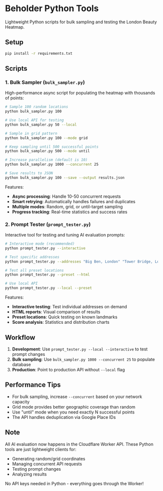 # Beholder Python Tools

Lightweight Python scripts for bulk sampling and testing the London Beauty Heatmap.

## Setup

```bash
pip install -r requirements.txt
```

## Scripts

### 1. Bulk Sampler (`bulk_sampler.py`)

High-performance async script for populating the heatmap with thousands of points:

```bash
# Sample 100 random locations
python bulk_sampler.py 100

# Use local API for testing
python bulk_sampler.py 50 --local

# Sample in grid pattern
python bulk_sampler.py 100 --mode grid

# Keep sampling until 500 successful points
python bulk_sampler.py 500 --mode until

# Increase parallelism (default is 10)
python bulk_sampler.py 1000 --concurrent 25

# Save results to JSON
python bulk_sampler.py 100 --save --output results.json
```

Features:
- **Async processing**: Handle 10-50 concurrent requests
- **Smart retrying**: Automatically handles failures and duplicates
- **Multiple modes**: Random, grid, or until-target sampling
- **Progress tracking**: Real-time statistics and success rates

### 2. Prompt Tester (`prompt_tester.py`)

Interactive tool for testing and tuning AI evaluation prompts:

```bash
# Interactive mode (recommended)
python prompt_tester.py --interactive

# Test specific addresses
python prompt_tester.py --addresses "Big Ben, London" "Tower Bridge, London"

# Test all preset locations
python prompt_tester.py --preset --html

# Use local API
python prompt_tester.py --local --preset
```

Features:
- **Interactive testing**: Test individual addresses on demand
- **HTML reports**: Visual comparison of results
- **Preset locations**: Quick testing on known landmarks
- **Score analysis**: Statistics and distribution charts

## Workflow

1. **Development**: Use `prompt_tester.py --local --interactive` to test prompt changes
2. **Bulk sampling**: Use `bulk_sampler.py 1000 --concurrent 25` to populate database
3. **Production**: Point to production API without `--local` flag

## Performance Tips

- For bulk sampling, increase `--concurrent` based on your network capacity
- Grid mode provides better geographic coverage than random
- Use "until" mode when you need exactly N successful points
- The API handles deduplication via Google Place IDs

## Note

All AI evaluation now happens in the Cloudflare Worker API. These Python tools are just lightweight clients for:
- Generating random/grid coordinates
- Managing concurrent API requests  
- Testing prompt changes
- Analyzing results

No API keys needed in Python - everything goes through the Worker!